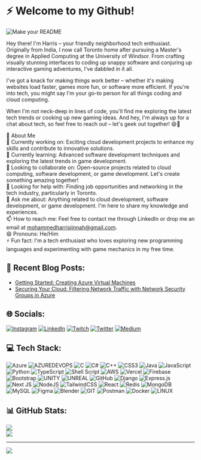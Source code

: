 # ⚡️ Welcome to my Github! 
![Make your README](https://github.com/mxharryx/mxharryx/assets/57700846/630700ce-be6d-4541-be47-aad926661812)


Hey there! I'm Harris – your friendly neighborhood tech enthusiast. Originally from India, I now call Toronto home after pursuing a Master's degree in Applied Computing at the University of Windsor. From crafting visually stunning interfaces to coding up snappy software and conjuring up interactive gaming adventures, I've dabbled in it all.

I've got a knack for making things work better – whether it's making websites load faster, games more fun, or software more efficient. If you're into tech, you might say I'm your go-to person for all things coding and cloud computing.

When I'm not neck-deep in lines of code, you'll find me exploring the latest tech trends or cooking up new gaming ideas. And hey, I'm always up for a chat about tech, so feel free to reach out – let's geek out together! 😄🚀

💫 About Me<br>
🔭 Currently working on: Exciting cloud development projects to enhance my skills and contribute to innovative solutions.<br>
🌱 Currently learning: Advanced software development techniques and exploring the latest trends in game development.<br>
👯 Looking to collaborate on: Open-source projects related to cloud computing, software development, or game development. Let's create something amazing together!<br>
🤔 Looking for help with: Finding job opportunities and networking in the tech industry, particularly in Toronto.<br>
💬 Ask me about: Anything related to cloud development, software development, or game development. I'm here to share my knowledge and experiences.<br>
📫 How to reach me: Feel free to contact me through LinkedIn or drop me an email at mohammedharrisjinnah@gmail.com.<br>
😄 Pronouns: He/Him<br>
⚡ Fun fact: I'm a tech enthusiast who loves exploring new programming languages and experimenting with game mechanics in my free time.<br>

## 📝 Recent Blog Posts: 
- [Getting Started: Creating Azure Virtual Machines](https://medium.com/@mohammedharrisjinnah/getting-started-creating-azure-virtual-machines-d9241c6a3121)
- [Securing Your Cloud: Filtering Network Traffic with Network Security Groups in Azure](https://medium.com/@mohammedharrisjinnah/securing-your-cloud-filtering-network-traffic-with-network-security-groups-in-azure-3b4ffe98e3e8)

## 🌐 Socials:
[![Instagram](https://img.shields.io/badge/Instagram-%23E4405F.svg?logo=Instagram&logoColor=white)](https://instagram.com/_harryyyy_____) [![LinkedIn](https://img.shields.io/badge/LinkedIn-%230077B5.svg?logo=linkedin&logoColor=white)](https://linkedin.com/in/mohammedharrisjinnah) [![Twitch](https://img.shields.io/badge/Twitch-%239146FF.svg?logo=Twitch&logoColor=white)](https://twitch.tv/catastrophicxponent) [![Twitter](https://img.shields.io/badge/Twitter-%231DA1F2.svg?logo=Twitter&logoColor=white)](https://twitter.com/mohammedharris_) [![Medium](https://img.shields.io/badge/Medium-12100E?logo=medium&logoColor=white)](https://medium.com/@mohammedharrisjinnah) 

## 💻 Tech Stack:
![Azure](https://img.shields.io/badge/azure-%230072C6.svg?style=for-the-badge&logo=microsoftazure&logoColor=white) ![AZUREDEVOPS](https://img.shields.io/badge/azuredevops-0078D7.svg?style=for-the-badge&logo=azuredevops&logoColor=white&color=%230078D7) ![C](https://img.shields.io/badge/c-%2300599C.svg?style=for-the-badge&logo=c&logoColor=white) ![C#](https://img.shields.io/badge/c%23-%23239120.svg?style=for-the-badge&logo=c-sharp&logoColor=white) ![C++](https://img.shields.io/badge/c++-%2300599C.svg?style=for-the-badge&logo=c%2B%2B&logoColor=white) ![CSS3](https://img.shields.io/badge/css3-%231572B6.svg?style=for-the-badge&logo=css3&logoColor=white) ![Java](https://img.shields.io/badge/java-%23ED8B00.svg?style=for-the-badge&logo=java&logoColor=white) ![JavaScript](https://img.shields.io/badge/javascript-%23323330.svg?style=for-the-badge&logo=javascript&logoColor=%23F7DF1E) ![Python](https://img.shields.io/badge/python-3670A0?style=for-the-badge&logo=python&logoColor=ffdd54) ![TypeScript](https://img.shields.io/badge/typescript-%23007ACC.svg?style=for-the-badge&logo=typescript&logoColor=white) ![Shell Script](https://img.shields.io/badge/shell_script-%23121011.svg?style=for-the-badge&logo=gnu-bash&logoColor=white) ![AWS](https://img.shields.io/badge/AWS-%23FF9900.svg?style=for-the-badge&logo=amazon-aws&logoColor=white) ![Vercel](https://img.shields.io/badge/vercel-%23000000.svg?style=for-the-badge&logo=vercel&logoColor=white) ![Firebase](https://img.shields.io/badge/firebase-%23039BE5.svg?style=for-the-badge&logo=firebase) ![Bootstrap](https://img.shields.io/badge/bootstrap-%23563D7C.svg?style=for-the-badge&logo=bootstrap&logoColor=white) ![UNITY](https://img.shields.io/badge/Unity-%2320232a.svg?style=for-the-badge&logo=unity&logoColor=white) ![UNREAL](https://img.shields.io/badge/unreal-%2320232a.svg?style=for-the-badge&logo=unreal-engine&logoColor=white) ![GitHub](https://img.shields.io/badge/GitHub-%23121011.svg?style=for-the-badge&logo=github&logoColor=white) ![Django](https://img.shields.io/badge/django-%23092E20.svg?style=for-the-badge&logo=django&logoColor=white) ![Express.js](https://img.shields.io/badge/express.js-%23404d59.svg?style=for-the-badge&logo=express&logoColor=%2361DAFB) ![Next JS](https://img.shields.io/badge/Next-black?style=for-the-badge&logo=next.js&logoColor=white) ![NodeJS](https://img.shields.io/badge/node.js-6DA55F?style=for-the-badge&logo=node.js&logoColor=white) ![TailwindCSS](https://img.shields.io/badge/tailwindcss-%2338B2AC.svg?style=for-the-badge&logo=tailwind-css&logoColor=white) ![React](https://img.shields.io/badge/react-%2320232a.svg?style=for-the-badge&logo=react&logoColor=%2361DAFB) ![Redis](https://img.shields.io/badge/redis-%23DD0031.svg?style=for-the-badge&logo=redis&logoColor=white) ![MongoDB](https://img.shields.io/badge/MongoDB-%234ea94b.svg?style=for-the-badge&logo=mongodb&logoColor=white) ![MySQL](https://img.shields.io/badge/mysql-%2300f.svg?style=for-the-badge&logo=mysql&logoColor=white) 	![Figma](https://img.shields.io/badge/figma-%23F24E1E.svg?style=for-the-badge&logo=figma&logoColor=white) ![Blender](https://img.shields.io/badge/blender-%23F5792A.svg?style=for-the-badge&logo=blender&logoColor=white) ![GIT](https://img.shields.io/badge/Git-fc6d26?style=for-the-badge&logo=git&logoColor=white) ![Postman](https://img.shields.io/badge/Postman-FF6C37?style=for-the-badge&logo=postman&logoColor=white) ![Docker](https://img.shields.io/badge/docker-%230db7ed.svg?style=for-the-badge&logo=docker&logoColor=white) ![LINUX](https://img.shields.io/badge/Linux-FCC624?style=for-the-badge&logo=linux&logoColor=black)
## 📊 GitHub Stats:
![](https://github-readme-streak-stats.herokuapp.com/?user=mxharryx&theme=dark&hide_border=false)<br/>
![](https://github-readme-stats.vercel.app/api/top-langs/?username=mxharryx&theme=dark&hide_border=false&include_all_commits=false&count_private=false&layout=compact)

----
[![](https://visitcount.itsvg.in/api?id=mxharryx&icon=0&color=1)](https://visitcount.itsvg.in)


<!--
**mxharryx/mxharryx** is a ✨ _special_ ✨ repository because its `README.md` (this file) appears on your GitHub profile.

Here are some ideas to get you started:

- 🔭 I’m currently working on ...
- 🌱 I’m currently learning ...
- 👯 I’m looking to collaborate on ...
- 🤔 I’m looking for help with ...
- 💬 Ask me about ...
- 📫 How to reach me: ...
- 😄 Pronouns: ...
- ⚡ Fun fact: ...
-->
